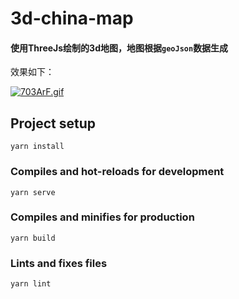 # 3d-china-map

#### 使用ThreeJs绘制的3d地图，地图根据`geoJson`数据生成

效果如下：   

[![703ArF.gif](https://s4.ax1x.com/2022/01/18/703ArF.gif)](https://imgtu.com/i/703ArF)

## Project setup
```
yarn install
```

### Compiles and hot-reloads for development
```
yarn serve
```

### Compiles and minifies for production
```
yarn build
```

### Lints and fixes files
```
yarn lint
```

